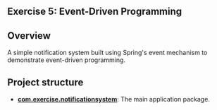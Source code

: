 ## Exercise 5: Event-Driven Programming

## Overview 

A simple notification system built using Spring's event mechanism to demonstrate event-driven programming.

## Project structure

*   **[com.exercise.notificationsystem](src/main/java/com/exercise/notificationsystem)**: The main application package.

